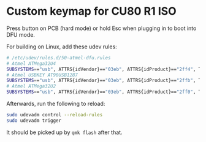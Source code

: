 # Custom keymap for CU80 R1 ISO

Press button on PCB (hard mode) or hold Esc when plugging in to boot into DFU mode.

For building on Linux, add these udev rules:

```bash
# /etc/udev/rules.d/50-atmel-dfu.rules
# Atmel ATMega32U4
SUBSYSTEMS=="usb", ATTRS{idVendor}=="03eb", ATTRS{idProduct}=="2ff4", TAG+="uaccess", RUN{builtin}+="uaccess"
# Atmel USBKEY AT90USB1287
SUBSYSTEMS=="usb", ATTRS{idVendor}=="03eb", ATTRS{idProduct}=="2ffb", TAG+="uaccess", RUN{builtin}+="uaccess"
# Atmel ATMega32U2
SUBSYSTEMS=="usb", ATTRS{idVendor}=="03eb", ATTRS{idProduct}=="2ff0", TAG+="uaccess", RUN{builtin}+="uaccess"
```

Afterwards, run the following to reload:

```bash
sudo udevadm control --reload-rules
sudo udevadm trigger
```

It should be picked up by `qmk flash` after that.
